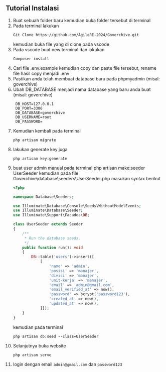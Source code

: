 ## Tutorial Instalasi

1. Buat sebuah folder baru kemudian buka folder tersebut di terminal
2. Pada terminal lakukan
   ```
   Git Clone https://github.com/AgileRE-2024/Goverchive.git
   ```
   kemudian buka file yang di clone pada vscode
4. Pada vscode buat new terminal dan lakukan
   ```
   Composer install
   ```
6. Cari file .env.example kemudian copy dan paste file tersebut, rename file hasil copy menjadi .env
7. Pastikan anda telah membuat database baru pada phpmyadmin (misal: goverchive)
8. Ubah DB_DATABASE menjadi nama database yang baru anda buat (misal: goverchive)
   ```
    DB_HOST=127.0.0.1
    DB_PORT=3306
    DB_DATABASE=goverchive
    DB_USERNAME=root
    DB_PASSWORD=   
   ```
9. Kemudian kembali pada terminal
   ```
   php artisan migrate
   ```
10. lakukan generate key juga
    ```
    php artisan key:generate
    ```
12. buat user admin manual pada terminal
	php artisan make:seeder UserSeeder
    kemudian pada file Goverchive\database\seeders\UserSeeder.php masukan syntax berikut
    ```php
    <?php
    
    namespace Database\Seeders;
    
    use Illuminate\Database\Console\Seeds\WithoutModelEvents;
    use Illuminate\Database\Seeder;
    use Illuminate\Support\Facades\DB;
    
    class UserSeeder extends Seeder
    {
        /**
         * Run the database seeds.
         */
        public function run(): void
        {
            DB::table('users')->insert([
                [
                    'name' => 'admin',
                    'posisi' => 'manajer',
                    'divisi' => 'manajer',
                    'unit-kerja' => 'manajer',
                    'email' => 'admin@gmail.com',
                    'email_verified_at' => now(),
                    'password' => bcrypt('password123'),
                    'created_at' => now(),
                    'updated_at' => now(),
                ]]);
        }
    }
    ```
    kemudian pada terminal
    ```
    php artisan db:seed --class=UserSeeder
    ```
14. Selanjutnya buka website
    ```
    php artisan serve
    ```
16. login dengan email ```admin@gmail.com``` dan ```password123```
